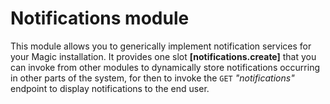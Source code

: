 
# Notifications module

This module allows you to generically implement notification services for your Magic installation.
It provides one slot **[notifications.create]** that you can invoke from other modules to
dynamically store notifications occurring in other parts of the system, for then to invoke
the `GET` _"notifications"_ endpoint to display notifications to the end user.

